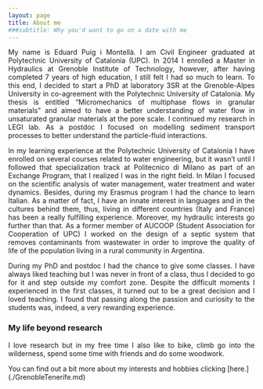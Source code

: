 ```yaml
---
layout: page
title: About me
###subtitle: Why you'd want to go on a date with me
---
```


<p align="justify"> My name is Eduard Puig i Montellà. I am Civil Engineer graduated at Polytechnic University of Catalonia (UPC). In 2014 I enrolled a Master in Hydraulics at Grenoble Institute of Technology, however, after having completed 7 years of high education, I still felt I had so much to learn. To this end, I decided to start a PhD at laboratory 3SR at the Grenoble-Alpes University in co-agreement with the Polytechnic University of Catalonia. My thesis is entitled “Micromechanics of multiphase flows in granular materials” and aimed to have a better understanding of water flow in unsaturated granular materials at the pore scale. I continued my research in LEGI lab. As a postdoc I focused on modelling sediment transport processes to better understand the particle-fluid interactions.</p>

<p align="justify">  In my learning experience at the Polytechnic University of Catalonia I have enrolled on several courses related to water engineering, but it wasn’t until I followed that specialization track at Politecnico di Milano as part of an Exchange Program, that I realized I was in the right field. In Milan I focused on the scientific analysis of water management, water treatment and water dynamics. Besides, during my Erasmus program I had the chance to learn Italian. As a matter of fact, I have an innate interest in languages and in the cultures behind them, thus, living in different countries (Italy and France) has been a really fulfilling experience. Moreover, my hydraulic interests go further than that. As a former member of AUCOOP (Student Association for Cooperation of UPC) I worked on the design of a septic system that removes contaminants from wastewater in order to improve the quality of life of the population living in a rural community in Argentina.</p>

<p align="justify">  During my PhD and postdoc I had the chance to give some classes. I have always liked teaching but I was never in front of a class, thus I decided to go for it and step outside my comfort zone. Despite the difficult moments I experienced in the first classes, it turned out to be a great decision and I loved  teaching. I found that passing along the passion and curiosity to the students was, indeed, a very rewarding experience.  </p>

### My life beyond research

<p align="justify">  I love research but in my free time I also like to bike, climb go into the wilderness, spend some time with friends and do some woodwork. </p> You can find out a bit more about my interests and hobbies clicking [here.](./GrenobleTenerife.md)
